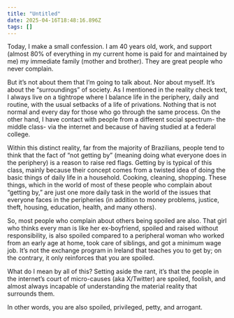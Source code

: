 ```yaml
---
title: "Untitled"
date: 2025-04-16T18:48:16.896Z
tags: []
---
```


Today, I make a small confession. I am 40 years old, work, and support (almost 80% of everything in my current home is paid for and maintained by me) my immediate family (mother and brother). They are great people who never complain.

But it’s not about them that I’m going to talk about. Nor about myself. It’s about the “surroundings” of society. As I mentioned in the reality check text, I always live on a tightrope where I balance life in the periphery, daily and routine, with the usual setbacks of a life of privations. Nothing that is not normal and every day for those who go through the same process. On the other hand, I have contact with people from a different social spectrum- the middle class- via the internet and because of having studied at a federal college.

Within this distinct reality, far from the majority of Brazilians, people tend to think that the fact of “not getting by” (meaning doing what everyone does in the periphery) is a reason to raise red flags. Getting by is typical of this class, mainly because their concept comes from a twisted idea of doing the basic things of daily life in a household. Cooking, cleaning, shopping. These things, which in the world of most of these people who complain about “getting by,” are just one more daily task in the world of the issues that everyone faces in the peripheries (in addition to money problems, justice, theft, housing, education, health, and many others).

So, most people who complain about others being spoiled are also. That girl who thinks every man is like her ex-boyfriend, spoiled and raised without responsibility, is also spoiled compared to a peripheral woman who worked from an early age at home, took care of siblings, and got a minimum wage job. It’s not the exchange program in Ireland that teaches you to get by; on the contrary, it only reinforces that you are spoiled.

What do I mean by all of this? Setting aside the rant, it’s that the people in the internet’s court of micro-causes (aka X/Twitter) are spoiled, foolish, and almost always incapable of understanding the material reality that surrounds them.

In other words, you are also spoiled, privileged, petty, and arrogant.